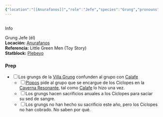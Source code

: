 ```yaml
---
{"location":"[[Anurafanos]]","role":"Jefe","species":"Grung","pronouns":"él","reference":"Little Green Men (Toy Story)","description":"Grung Jefe (él)","statblock":"[[Plebeyo]]","patron":"","type":"Personas","dg-publish":false,"dg-publish-dm":true,"permalink":"/personas/plopos/","dgPassFrontmatter":true}
---
```


<p><span><div data-callout-metadata="" data-callout-fold="" data-callout="info" class="callout node-insert-event"><div class="callout-title" dir="auto"><div class="callout-icon"><svg width="16" height="16"></svg></div><div class="callout-title-inner">Info</div></div><div class="callout-content">
<p dir="auto">Grung Jefe (él)<br>
<strong>Locación:</strong> <a data-tooltip-position="top" aria-label="Lugares/Anurafanos.md" data-href="Lugares/Anurafanos.md" href="Lugares/Anurafanos.md" class="internal-link" target="_blank" rel="noopener nofollow">Anurafanos</a><br>
<strong>Referencia:</strong> Little Green Men (Toy Story)<br>
<strong>Statblock:</strong> <a data-tooltip-position="top" aria-label="Statblocks/Plebeyo.md" data-href="Statblocks/Plebeyo.md" href="Statblocks/Plebeyo.md" class="internal-link" target="_blank" rel="noopener nofollow">Plebeyo</a></p>
</div></div></span></p><h3><span>Prep</span></h3><div><ul class="contains-task-list"><li data-task=" " class="dataview task-list-item"><input type="checkbox" class="dataview task-list-item-checkbox"><span>Los grungs de la <a data-tooltip-position="top" aria-label="Lugares/Anurafanos" data-href="Lugares/Anurafanos" href="Lugares/Anurafanos" class="internal-link" target="_blank" rel="noopener nofollow">Villa Grung</a> confunden al grupo con <a data-tooltip-position="top" aria-label="Personas/Calafe" data-href="Personas/Calafe" href="Personas/Calafe" class="internal-link" target="_blank" rel="noopener nofollow">Calafe</a></span><ul class="contains-task-list"><li data-task=" " class="dataview task-list-item"><input type="checkbox" class="dataview task-list-item-checkbox"><span><a data-tooltip-position="top" aria-label="Personas/Plopos" data-href="Personas/Plopos" href="Personas/Plopos" class="internal-link" target="_blank" rel="noopener nofollow">Plopos</a> pide al grupo que se encargue de los Cíclopes en la <a data-tooltip-position="top" aria-label="Lugares/Anurafanos" data-href="Lugares/Anurafanos" href="Lugares/Anurafanos" class="internal-link" target="_blank" rel="noopener nofollow">Caverna Resonante</a>, tal como <a data-tooltip-position="top" aria-label="Personas/Calafe" data-href="Personas/Calafe" href="Personas/Calafe" class="internal-link" target="_blank" rel="noopener nofollow">Calafe</a> lo hizo una vez.</span></li><li data-task=" " class="dataview task-list-item"><input type="checkbox" class="dataview task-list-item-checkbox"><span>Los grungs hacen sacrificios anuales a los Cíclopes para saciar su sed de sangre.</span></li><li data-task=" " class="dataview task-list-item"><input type="checkbox" class="dataview task-list-item-checkbox"><span>Los grungs no han hecho su sacrificio este año, pero los Cíclopes no han cobrado. No saben por qué.</span></li></ul></li></ul></div>